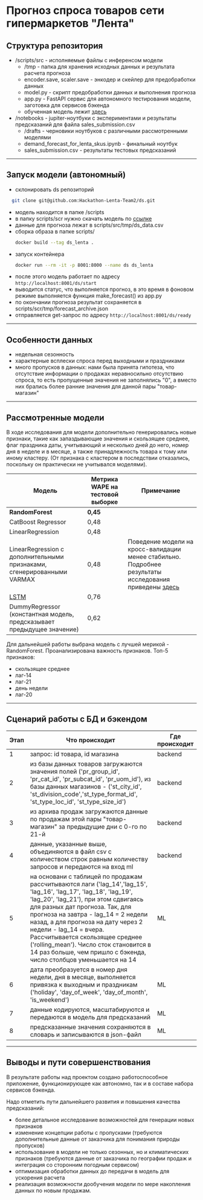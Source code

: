 # Прогноз спроса товаров сети гипермаркетов "Лента"

## Структура репозитория

- /scripts/src - исполняемые файлы с инференсом модели
  - /tmp - папка для хранения исходных данных и результата расчета прогноза
  - encoder.save, scaler.save - энкодер и скейлер для предобработки данных
  - model.py - скрипт предобработки данных и выполнения прогноза
  - app.py - FastAPI сервис для автономного тестирования модели, заготовка для сервисов бэкенда
  - обученная модель лежит [здесь](https://drive.google.com/file/d/1_hg6Ik4bL5PoKDJzi39wJ1R5K67L0H8K/view?usp=sharing)
- /notebooks - jupiter-ноутбуки с экспериментами и результаты предсказаний для файла sales_submission.csv
  - /drafts - черновики ноутбуков с различными рассмотренными моделями
  -  demand_forecast_for_lenta_skus.ipynb - финальный ноутбук
  -  sales_submission.csv - результаты тестовых предсказаний
_________

## Запуск модели (автономный)

- склонировать ds репозиторий
```bash
  git clone git@github.com:Hackathon-Lenta-Team2/ds.git
```
- модель находится в папке /scripts
- в папку scripts/scr нужно скачать модель по [ссылке](https://drive.google.com/file/d/1_hg6Ik4bL5PoKDJzi39wJ1R5K67L0H8K/view?usp=sharing)
- данные для прогноза лежат в scripts/src/tmp/ds_data.csv
- сборка образа в папке scripts/
  ```bash
  docker build --tag ds_lenta .
  ```
- запуск контейнера
   ```bash
  docker run --rm -it -p 8001:8000 --name ds ds_lenta
  ```
- после этого модель работает по адресу ```http://localhost:8001/ds/start```
- выводится статус, что выполняется прогноз, в это время в фоновом режиме выполняется функция make_forecast() из app.py
- по окончании прогноза результат сохраняется в scripts/scr/tmp/forecast_archive.json
- отправляется get-запрос по адресу ```http://localhost:8001/ds/ready```
____________________
## Особенности данных

- недельная сезонность
- характерные всплески спроса перед выходными и праздниками
- много пропусков в данных: нами была принята гипотеза, что отсутствие информации о продажах неравносильно отсутствию спроса, то есть пропущенные значения не заполнялись "0", а вместо них брались более ранние значения для данной пары "товар-магазин"
_____

## Рассмотренные модели

В ходе исследования для модели дополнительно генерировались новые признаки, такие как запаздывающие значения и скользящее среднее, флаг праздника даты, учитывающий и несколько дней до него, номер дня в неделе и в месяце, а также принадлежность товара к тому или иному кластеру. (От признака с кластером в последствии отказались, поскольку он практически не учитывался моделями).

|**Модель**|**Метрика WAPE на тестовой выборке**|Примечание|
|---|---|---|
|**RandomForest**|**0,45** |  |
|CatBoost Regressor|0,48 |  |
|LinearRegression|0,48 |  |
|LinearRegression с дополнительными признаками, сгенерированными VARMAX|0,48 | Поведение модели на кросс-валидации менее стабильно. Подробнее результаты исследования приведены [здесь](https://github.com/Hackathon-Lenta-Team2/ds/blob/main/notebooks/drafts/demand_forecast_for_lenta_skus.ipynb)|
|[LSTM](https://machinelearningmastery.com/lstm-for-time-series-prediction-in-pytorch/)|0,76||
|DummyRegressor (константная модель, предсказывает предыдущее значение)|0,62||

Для дальнейшей работы выбрана модель с лучшей мерикой - RandomForest.
Проанализирована важность признаков. 
Топ-5 признаков:
-  скользящее среднее
-  лаг-14
-  лаг-21
-  день недели
-  лаг-20
____

## Сценарий работы с БД и бэкендом

|**Этап**|**Что происходит**|**Где происходит**|
|---|---|---|
|1|запрос: id товара, id магазина|backend|
|2|из базы данных товаров загружаются значения полей ('pr_group_id',	'pr_cat_id', 'pr_subcat_id', 'pr_uom_id'), из базы данных магазинов - ('st_city_id', 'st_division_code','st_type_format_id', 'st_type_loc_id', 'st_type_size_id')|backend|
|3|из архива продаж загружаются данные по продажам этой пары "товар-магазин" за предыдущие дни с 0-го по 21-й |backend|
|4|данные, указанные выше, объединяются в файл csv с количеством строк равным количеству запросов и передаются на вход ml|backend|
|5|на основани  с таблицей по продажам рассчитываются лаги ('lag_14','lag_15', 'lag_16', 'lag_17', 'lag_18', 'lag_19', 'lag_20', 'lag_21'), при этом сдвигаясь для разных дат прогноза. Так, для прогноза на завтра - lag_14 = 2 недели назад, а для прогноза на дату через 2 недели - lag_14 = вчера. Рассчитывается скользящее среднее ('rolling_mean'). Число сток становится в 14 раз больше, чем пришло с бэкенда, число столбцов уменьшается на 14|ML|
|6|дата преобразуется в номер дня недели, дня в месяце, выполняется привязка к выходным и праздникам ('holiday', 'day_of_week', 'day_of_month', 'is_weekend')|ML|
|7|данные кодируются, масштабируются и передаются в модель для предсказаний|ML|
|8|предсказанные значения сохраняются в словарь и записываются в json-файл|ML|
_____
## Выводы и пути совершенствования
В результате работы над проектом создано работоспособное приложение, функционирующее как автономно, так и в составе набора сервисов бэкенда.

Надо отметить пути дальнейшего развития и повышения качества предсказаний:
- более детальное исследование возможностей для генерации новых признаков
- изменение концепции работы с пропусками (требуются дополнительные данные от заказчика для понимания природы пропусков)
- использование в модели не только сезонных, но и климатических признаков (требуются данные от заказчика по географии продаж и интеграция со сторонним погодным сервисом)
- оптимизация обработки данных до передачи в модель для ускорения расчета
- реализация возможности дообучения модели по мере накопления данных по новым продажам.

